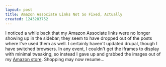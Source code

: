 ```yaml
---
layout: post
title: Amazon Associate Links Not So Fixed, Actually
created: 1243283752
---
```

I noticed a while back that my Amazon Associate links were no longer showing up in the sidebar; they seem to have dropped out of the posts where I've used them as well.  I certainly haven't updated drupal, though I have switched browsers.  In any event, I couldn't get the iframes to display with minimal tweaking, so instead I gave up and grabbed the images out of my [Amazon store](http://astore.amazon.com/mcdema-20).  Shopping may now resume...
